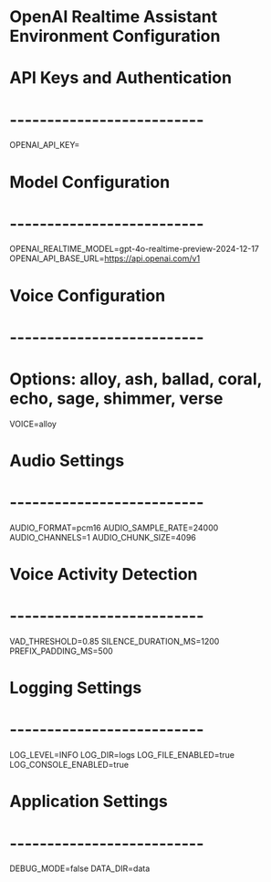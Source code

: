# OpenAI Realtime Assistant Environment Configuration

# API Keys and Authentication
# --------------------------
OPENAI_API_KEY=

# Model Configuration
# --------------------------
OPENAI_REALTIME_MODEL=gpt-4o-realtime-preview-2024-12-17
OPENAI_API_BASE_URL=https://api.openai.com/v1

# Voice Configuration
# --------------------------
# Options: alloy, ash, ballad, coral, echo, sage, shimmer, verse
VOICE=alloy

# Audio Settings
# --------------------------
AUDIO_FORMAT=pcm16
AUDIO_SAMPLE_RATE=24000
AUDIO_CHANNELS=1
AUDIO_CHUNK_SIZE=4096

# Voice Activity Detection
# --------------------------
VAD_THRESHOLD=0.85
SILENCE_DURATION_MS=1200
PREFIX_PADDING_MS=500

# Logging Settings
# --------------------------
LOG_LEVEL=INFO
LOG_DIR=logs
LOG_FILE_ENABLED=true
LOG_CONSOLE_ENABLED=true

# Application Settings
# --------------------------
DEBUG_MODE=false
DATA_DIR=data
